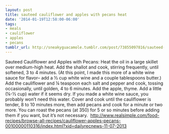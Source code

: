 ```yaml
---
layout: post
title: sauteed cauliflower and apples with pecans heat
date: '2014-01-19T12:58:00-06:00'
tags:
- meals
- cauliflower
- apples
- pecans
tumblr_url: http://sneakyguacamole.tumblr.com/post/73855097816/sauteed-cauliflower-and-apples-with-pecans-heat
---
```

Sauteed Cauliflower and Apples with Pecans: Heat the oil in a large skillet over medium-high heat. Add the shallot and cook, stirring frequently, until softened, 3 to 4 minutes. (At this point, I made this more of a white wine sauce for flavor– add a ½ cup white wine and a couple tablespoons butter.) Add the cauliflower and ¼ teaspoon each salt and pepper and cook, tossing occasionally, until golden, 4 to 6 minutes. Add the apple, thyme. Add a little (¼-½ cup) water if it seems dry. If you made a white wine sauce, you probably won’t need this water. Cover and cook until the cauliflower is tender, 8 to 10 minutes more, then add pecans and cook for a minute or two more. You can roast the pecans (at 350) for 5 or so minutes before adding them if you want, but it’s not necessary. 
http://www.realsimple.com/food-recipes/browse-all-recipes/cauliflower-apples-pecans-00100000110316/index.html?xid=dailyrecnews-11-07-2013
